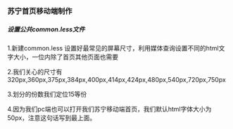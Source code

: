 ### 苏宁首页移动端制作



##### 设置公共common.less文件

1.新建common.less  设置好最常见的屏幕尺寸，利用媒体查询设置不同的html文字大小，一位内除了首页其他页面也需要

2.我们关心的尺寸有320px,360px,375px,384px,400px,414px,424px,480px,540px,720px,750px

3.划分的份数我们定位15等份

4.因为我们pc端也可以打开我们苏宁移动端首页，我们默认html字体大小为50px，注意这句话写到最上面。





